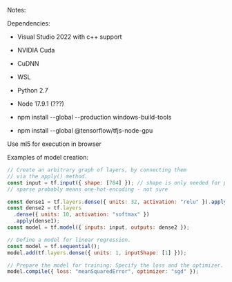 Notes:

Dependencies:

- Visual Studio 2022 with c++ support
- NVIDIA Cuda
- CuDNN
- WSL
- Python 2.7

- Node 17.9.1 (???)
- npm install --global --production windows-build-tools
- npm install --global @tensorflow/tfjs-node-gpu

Use ml5 for execution in browser

Examples of model creation:

```javascript
// Create an arbitrary graph of layers, by connecting them
// via the apply() method.
const input = tf.input({ shape: [784] }); // shape is only needed for printing things out
// sparse probably means one-hot-encoding - not sure

const dense1 = tf.layers.dense({ units: 32, activation: "relu" }).apply(input);
const dense2 = tf.layers
  .dense({ units: 10, activation: "softmax" })
  .apply(dense1);
const model = tf.model({ inputs: input, outputs: dense2 });
```

```javascript
// Define a model for linear regression.
const model = tf.sequential();
model.add(tf.layers.dense({ units: 1, inputShape: [1] }));

// Prepare the model for training: Specify the loss and the optimizer.
model.compile({ loss: "meanSquaredError", optimizer: "sgd" });
```
